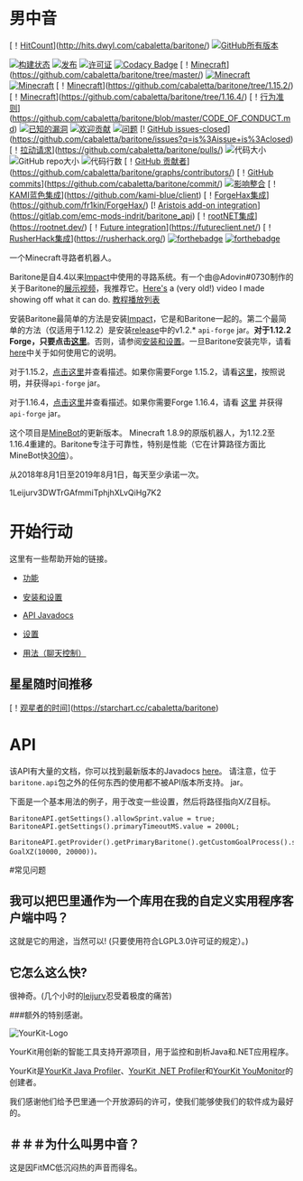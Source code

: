 # 男中音
[！[HitCount](http://hits.dwyl.com/cabaletta/baritone.svg)](http://hits.dwyl.com/cabaletta/baritone/)
[![GitHub所有版本](https://img.shields.io/github/downloads/cabaletta/baritone/total.svg)](https://github.com/cabaletta/baritone/releases/)

[![构建状态](https://travis-ci.com/cabaletta/baritone.svg?branch=master)](https://travis-ci.com/cabaletta/baritone/)
[![发布](https://img.shields.io/github/release/cabaletta/baritone.svg)](https://github.com/cabaletta/baritone/releases/)
[![许可证](https://img.shields.io/badge/license-LGPL--3.0%20with%20anime%20exception-green.svg)](LICENSE)
[![Codacy Badge](https://api.codacy.com/project/badge/Grade/a73d037823b64a5faf597a18d71e3400)](https://www.codacy.com/app/leijurv/baritone?utm_source=github.com&amp;utm_medium=referral&amp;utm_content=cabaletta/baritone&amp;utm_campaign=Badge_Grade)
[！[Minecraft](https://img.shields.io/badge/MC-1.12.2-brightgreen.svg)](https://github.com/cabaletta/baritone/tree/master/)
[![Minecraft](https://img.shields.io/badge/MC-1.13.2-brightgreen.svg)](https://github.com/cabaletta/baritone/tree/1.13.2/)
[![Minecraft](https://img.shields.io/badge/MC-1.14.4-brightgreen.svg)](https://github.com/cabaletta/baritone/tree/1.14.4/)
[！[Minecraft](https://img.shields.io/badge/MC-1.15.2-brightgreen.svg)](https://github.com/cabaletta/baritone/tree/1.15.2/)
[！[Minecraft](https://img.shields.io/badge/MC-1.16.4-brightgreen.svg)](https://github.com/cabaletta/baritone/tree/1.16.4/)
[！[行为准则](https://img.shields.io/badge/%E2%9D%A4-code%20of%20conduct-blue.svg?style=flat)](https://github.com/cabaletta/baritone/blob/master/CODE_OF_CONDUCT.md)
[![已知的漏洞](https://snyk.io/test/github/cabaletta/baritone/badge.svg?targetFile=build.gradle)](https://snyk.io/test/github/cabaletta/baritone?targetFile=build.gradle)
[![欢迎贡献](https://img.shields.io/badge/contributions-welcome-brightgreen.svg?style=flat)](https://github.com/cabaletta/baritone/issues/)
[![问题](https://img.shields.io/github/issues/cabaletta/baritone.svg)](https://github.com/cabaletta/baritone/issues/)
[! [GitHub issues-closed](https://img.shields.io/github/issues-closed/cabaletta/baritone.svg)](https://github.com/cabaletta/baritone/issues?q=is%3Aissue+is%3Aclosed)
[！[拉动请求](https://img.shields.io/github/issues-pr/cabaletta/baritone.svg)](https://github.com/cabaletta/baritone/pulls/)
![代码大小](https://img.shields.io/github/languages/code-size/cabaletta/baritone.svg)
![GitHub repo大小](https://img.shields.io/github/repo-size/cabaletta/baritone.svg)
![代码行数](https://tokei.rs/b1/github/cabaletta/baritone?category=code)
[！[GitHub 贡献者](https://img.shields.io/github/contributors/cabaletta/baritone.svg)](https://github.com/cabaletta/baritone/graphs/contributors/)
[！[GitHub commits](https://img.shields.io/github/commits-since/cabaletta/baritone/v1.0.0.svg)](https://github.com/cabaletta/baritone/commit/)
[![影响整合](https://img.shields.io/badge/Impact%20integration-v1.2.14%20/%20v1.3.8%20/%20v1.4.6%20/%20v1.5.3-brightgreen.svg)](https://impactclient.net/)
[！[KAMI蓝色集成](https://img.shields.io/badge/KAMI%20Blue%20integration-v1.2.14--master-green)](https://github.com/kami-blue/client)
[！[ForgeHax集成](https://img.shields.io/badge/ForgeHax%20%22integration%22-scuffed-yellow.svg)](https://github.com/fr1kin/ForgeHax/)
[! [Aristois add-on integration](https://img.shields.io/badge/Aristois%20add--on%20integration-v1.3.4%20/%20v1.4.1-green.svg)](https://gitlab.com/emc-mods-indrit/baritone_api)
[！[rootNET集成](https://img.shields.io/badge/rootNET%20integration-v1.2.14-green.svg)](https://rootnet.dev/)
[！[Future integration](https://img.shields.io/badge/Future%20integration-v1.2.12%20%2F%20v1.3.6%20%2F%20v1.4.4-red)](https://futureclient.net/)
[！[RusherHack集成](https://img.shields.io/badge/RusherHack%20integration-v1.2.14-green)](https://rusherhack.org/)
[![forthebadge](https://forthebadge.com/images/badges/built-with-swag.svg)](http://forthebadge.com/)
[![forthebadge](https://forthebadge.com/images/badges/mom-made-pizza-rolls.svg)](http://forthebadge.com/)

一个Minecraft寻路者机器人。

Baritone是自4.4以来[Impact](https://impactclient.net/)中使用的寻路系统。有一个由@Adovin#0730制作的关于Baritone的[展示视频](https://youtu.be/CZkLXWo4Fg4)，我推荐它。[Here's](https://www.youtube.com/watch?v=StquF69-_wI) a (very old!) video I made showing off what it can do. [教程播放列表](https://www.youtube.com/playlist?list=PLnwnJ1qsS7CoQl9Si-RTluuzCo_4Oulpa)

安装Baritone最简单的方法是安装[Impact](https://impactclient.net/)，它是和Baritone一起的。第二个最简单的方法（仅适用于1.12.2）是安装[release](https://github.com/cabaletta/baritone/releases)中的v1.2.* `api-forge` jar。**对于1.12.2 Forge，只要点击[这里](https://github.com/cabaletta/baritone/releases/download/v1.2.14/baritone-api-forge-1.2.14.jar)**。否则，请参阅[安装和设置](SETUP.md)。一旦Baritone安装完毕，请看[here](USAGE.md)中关于如何使用它的说明。

对于1.15.2，[点击这里](https://www.youtube.com/watch?v=j1qKtCZFURM)并查看描述。如果你需要Forge 1.15.2，请看[这里](https://github.com/cabaletta/baritone/releases/tag/v1.5.3)，按照说明，并获得`api-forge` jar。

对于1.16.4，[点击这里](https://www.youtube.com/watch?v=_4eVJ9Qz2J8)并查看描述。如果你需要Forge 1.16.4，请看 [这里](https://github.com/cabaletta/baritone/releases/tag/v1.6.2) 并获得`api-forge` jar。

这个项目是[MineBot](https://github.com/leijurv/MineBot/)的更新版本。
Minecraft 1.8.9的原版机器人，为1.12.2至1.16.4重建的。Baritone专注于可靠性，特别是性能（它在计算路径方面比MineBot快[30倍](https://github.com/cabaletta/baritone/pull/180#issuecomment-423822928)）。

从2018年8月1日至2019年8月1日，每天至少承诺一次。

1Leijurv3DWTrGAfmmiTphjhXLvQiHg7K2

# 开始行动

这里有一些帮助开始的链接。

- [功能](FEATURES.md)

- [安装和设置](SETUP.md)

- [API Javadocs](https://baritone.leijurv.com/)

- [设置](https://baritone.leijurv.com/baritone/api/Settings.html#field.detail)

- [用法（聊天控制）](USAGE.md)

## 星星随时间推移

[！[观星者的时间](https://starchart.cc/cabaletta/baritone.svg)](https://starchart.cc/cabaletta/baritone)

# API

该API有大量的文档，你可以找到最新版本的Javadocs [here](https://baritone.leijurv.com/)。
请注意，位于``baritone.api``包之外的任何东西的使用都不被API版本所支持。
jar。

下面是一个基本用法的例子，用于改变一些设置，然后将路径指向X/Z目标。

```
BaritoneAPI.getSettings().allowSprint.value = true;
BaritoneAPI.getSettings().primaryTimeoutMS.value = 2000L;

BaritoneAPI.getProvider().getPrimaryBaritone().getCustomGoalProcess().setGoalAndPath(new GoalXZ(10000, 20000))。
```

#常见问题

## 我可以把巴里通作为一个库用在我的自定义实用程序客户端中吗？

这就是它的用途，当然可以! (只要使用符合LGPL3.0许可证的规定）。)

## 它怎么这么快?

很神奇。(几个小时的[leijurv](https://github.com/leijurv/)忍受着极度的痛苦)

###额外的特别感谢。

![YourKit-Logo](https://www.yourkit.com/images/yklogo.png)

YourKit用创新的智能工具支持开源项目，用于监控和剖析Java和.NET应用程序。

YourKit是[YourKit Java Profiler](https://www.yourkit.com/java/profiler/)、[YourKit .NET Profiler](https://www.yourkit.com/.net/profiler/)和[YourKit YouMonitor](https://www.yourkit.com/youmonitor/)的创建者。

我们感谢他们给予巴里通一个开放源码的许可，使我们能够使我们的软件成为最好的。

## ＃＃＃为什么叫男中音？

这是因FitMC低沉闷热的声音而得名。
